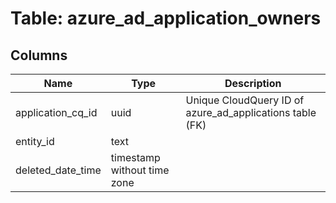 
# Table: azure_ad_application_owners

## Columns
| Name        | Type           | Description  |
| ------------- | ------------- | -----  |
|application_cq_id|uuid|Unique CloudQuery ID of azure_ad_applications table (FK)|
|entity_id|text||
|deleted_date_time|timestamp without time zone||
